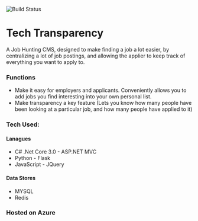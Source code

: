![Build Status](https://dev.azure.com/Avaneesa/Job%20Transparency/_apis/build/status/RedGhoul.JobTransparency?branchName=master)

# Tech Transparency

A Job Hunting CMS, designed to make finding a job a lot easier, by centralizing a lot of job postings, and allowing the applier to keep track of everything you want to apply to.

### Functions

- Make it easy for employers and applicants. Conveniently allows you to add jobs you find interesting into your own personal list.
- Make transparency a key feature (Lets you know how many people have been looking at a particular job, and how many people have applied to it)

### Tech Used:

#### Lanagues

- C# .Net Core 3.0 - ASP.NET MVC
- Python - Flask
- JavaScript - JQuery

#### Data Stores

- MYSQL
- Redis

### Hosted on Azure
